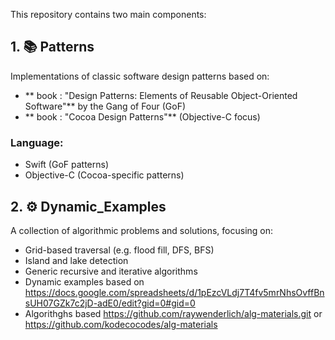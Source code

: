 This repository contains two main components:

## 1. 📚 Patterns

Implementations of classic software design patterns based on:
- ** book : "Design Patterns: Elements of Reusable Object-Oriented Software"** by the Gang of Four (GoF)
- ** book : "Cocoa Design Patterns"** (Objective-C focus)
### Language:
- Swift (GoF patterns)
- Objective-C (Cocoa-specific patterns)

## 2. ⚙️ Dynamic_Examples

A collection of algorithmic problems and solutions, focusing on:

- Grid-based traversal (e.g. flood fill, DFS, BFS)
- Island and lake detection
- Generic recursive and iterative algorithms
- Dynamic examples based on https://docs.google.com/spreadsheets/d/1pEzcVLdj7T4fv5mrNhsOvffBnsUH07GZk7c2jD-adE0/edit?gid=0#gid=0
- Algorithghs based https://github.com/raywenderlich/alg-materials.git or https://github.com/kodecocodes/alg-materials
